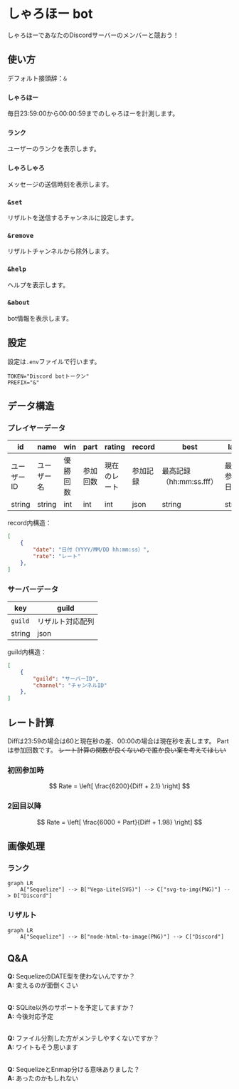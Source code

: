 # しゃろほー bot

しゃろほーであなたのDiscordサーバーのメンバーと競おう！

## 使い方

デフォルト接頭辞：`&`

### `しゃろほー`
毎日23:59:00から00:00:59までのしゃろほーを計測します。

### `ランク`
ユーザーのランクを表示します。

### `しゃろしゃろ`
メッセージの送信時刻を表示します。

### `&set`
リザルトを送信するチャンネルに設定します。

### `&remove`
リザルトチャンネルから除外します。

### `&help`
ヘルプを表示します。

### `&about`
bot情報を表示します。

## 設定
設定は`.env`ファイルで行います。

```
TOKEN="Discord botトークン"
PREFIX="&"
```

## データ構造

### プレイヤーデータ

| id     | name   | win | part | rating | record | best   | last   |
| ------ | ------ | --- | ---- | ------ | ------ | ------ | ------ |
| ユーザーID | ユーザー名 | 優勝回数 | 参加回数 | 現在のレート | 参加記録 | 最高記録（hh:mm:ss.fff） | 最終参加日時 |
| string | string | int | int  | int    | json   | string | string |

record内構造：

```json
[
    {
        "date": "日付（YYYY/MM/DD hh:mm:ss）",
        "rate": "レート"
    },
]
```

### サーバーデータ

| key     | guild   |
| ------ | ------ |
| `guild` | リザルト対応配列 |
| string | json |

guild内構造：

```json
[
    {
        "guild": "サーバーID",
        "channel": "チャンネルID"
    },
]
```

## レート計算

Diffは23:59の場合は60と現在秒の差、00:00の場合は現在秒を表します。
Partは参加回数です。
~~レート計算の関数が良くないので誰か良い案を考えてほしい~~

### 初回参加時

$$ Rate = \left[ \frac{6200}{Diff + 2.1} \right] $$

### 2回目以降

$$ Rate = \left[ \frac{6000 + Part}{Diff + 1.98} \right] $$

## 画像処理

### ランク
```mermaid
graph LR
    A["Sequelize"] --> B["Vega-Lite(SVG)"] --> C["svg-to-img(PNG)"] --> D["Discord"]
```

### リザルト
```mermaid
graph LR
    A["Sequelize"] --> B["node-html-to-image(PNG)"] --> C["Discord"]
```

## Q&A

**Q:** SequelizeのDATE型を使わないんですか？  
**A:** 変えるのが面倒くさい

##

**Q:** SQLite以外のサポートを予定してますか？  
**A:** 今後対応予定

## 

**Q:** ファイル分割した方がメンテしやすくないですか？   
**A:** ワイトもそう思います

## 

**Q:** SequelizeとEnmap分ける意味ありました？  
**A:** あったのかもしれない
